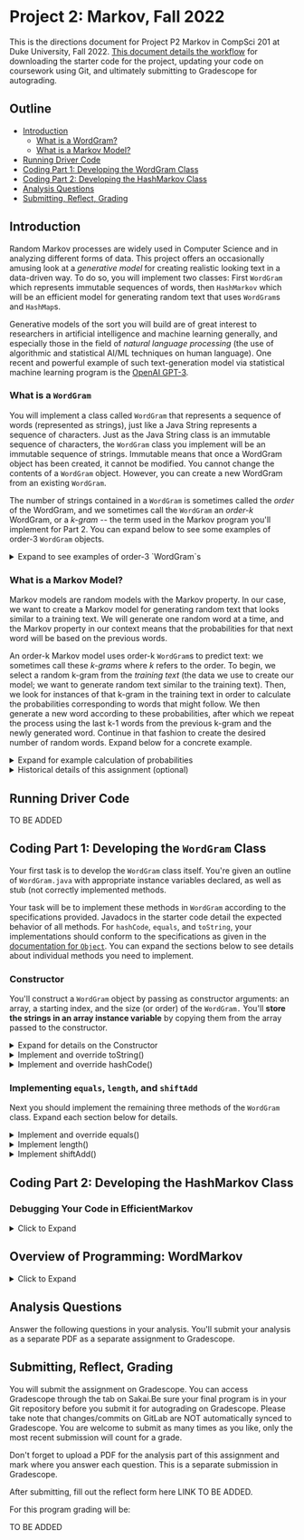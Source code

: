 # Project 2: Markov, Fall 2022

This is the directions document for Project P2 Markov in CompSci 201 at Duke University, Fall 2022. [This document details the workflow](hhttps://coursework.cs.duke.edu/cs-201-fall-22/resources-201/-/blob/main/projectWorkflow.md) for downloading the starter code for the project, updating your code on coursework using Git, and ultimately submitting to Gradescope for autograding.

## Outline

- [Introduction](#introduction)
  - [What is a WordGram?](#what-is-a-wordgram)
  - [What is a Markov Model?](#what-is-a-markov-model)
- [Running Driver Code](#running-driver-code)
- [Coding Part 1: Developing the WordGram Class](#coding-part-1-developing-the-wordgram-class)
- [Coding Part 2: Developing the HashMarkov Class](#coding-part-2-developing-the-hashmarkov-class)
- [Analysis Questions](#analysis-questions)
- [Submitting, Reflect, Grading](#submitting-reflect-grading)


## Introduction

Random Markov processes are widely used in Computer Science and in analyzing different forms of data. This project offers an occasionally amusing look at a *generative model* for creating realistic looking text in a data-driven way. To do so, you will implement two classes: First `WordGram` which represents immutable sequences of words, then `HashMarkov` which will be an efficient model for generating random text that uses `WordGram`s and `HashMap`s.

Generative models of the sort you will build are of great interest to researchers in artificial intelligence and machine learning generally, and especially those in the field of *natural language processing* (the use of algorithmic and statistical AI/ML techniques on human language). One recent and powerful example of such text-generation model via statistical machine learning program is the [OpenAI GPT-3](https://openai.com/blog/gpt-3-apps/).


### What is a `WordGram`

You will implement a class called `WordGram` that represents a sequence of words (represented as strings), just like a Java String represents a sequence of characters. Just as the Java String class is an immutable sequence of characters, the `WordGram` class you implement will be an immutable sequence of strings. Immutable means that once a WordGram object has been created, it cannot be modified. You cannot change the contents of a `WordGram` object. However, you can create a new WordGram from an existing `WordGram`.

The number of strings contained in a `WordGram` is sometimes called the *order* of the WordGram, and we sometimes call the `WordGram` an *order-k* WordGram, or a *k-gram* -- the term used in the Markov program you'll implement for Part 2.  You can expand below to see some examples of order-3 `WordGram` objects.

<details>
<Summary>Expand to see examples of order-3 `WordGram`s</summary>

| | | |
| --- | --- | --- |
| "cat" | "sleeping" | "nearby" |
| | | |

and 
| | | |
| --- | --- | --- |
| "chocolate" | "doughnuts" | "explode" |
| | | |

</details> 

### What is a Markov Model?

Markov models are random models with the Markov property. In our case, we want to create a Markov model for generating random text that looks similar to a training text. We will generate one random word at a time, and the Markov property in our context means that the probabilities for that next word will be based on the previous words.

An order-k Markov model uses order-k `WordGram`s to predict text: we sometimes call these *k-grams* where *k* refers to the order. To begin, we select a random k-gram from the *training text* (the data we use to create our model; we want to generate random text similar to the training text). Then, we look for instances of that k-gram in the training text in order to calculate the probabilities corresponding to words that might follow. We then generate a new word according to these probabilities, after which we repeat the process using the last k-1 words from the previous k-gram and the newly generated word. Continue in that fashion to create the desired number of random words. Expand below for a concrete example.

<details>
<summary>Expand for example calculation of probabilities</summary>

Suppose we are using an order 2 Markov model with the following training text (located in `testfile.txt`):

> this is a test. it is only a test. do you think it is a test?
> this test, it is ok. it is short, but it is ok to be short.

We begin with a random k-gram, suppose we get `[it, is]`. This appears 5 times in total, and is followed by `only`, `a`, `ok`, `short`, and again by `ok` each of those five times respectively. So the probability (in the training text) that `it is` is followed by `ok` is 2/5 or 40%, and for the other words is 1/5 or 20%. To generate a random word following the 2-gram `[it, is]`, we would therefore choose `ok` with 2/5 probability, or `only`, `a`, or `short` with 1/5 probability each.

Rather than calculating these probabilities explicitly, your code will use them implicitly. In particular, the `getFollows` method will return a `List` of *all* of the words that follow after a given k-gram in the training text (including duplicates), and then you will choose one of these words uniformly at random. Words that more commonly follow will be selected with higher probability by virtue of being duplicated in the `List`.

Of course, for a very small training text these probabilities may not be very meaningful, but random generative models like this can be much more powerful when supplied with large quantities of training data, in this case meaning very large training texts.

</details>

<details>
<summary>Historical details of this assignment (optional)</summary>

This assignment has its roots in several places: a story named _Inflexible Logic_ now found in pages 91-98 from [_Fantasia Mathematica (Google Books)_](http://books.google.com/books?id=9Xw8tMEmXncC&printsec=frontcover&pritnsec=frontcover#PPA91,M1) and reprinted from a 1940 New Yorker story called by Russell Maloney. 
The true mathematical roots are from a 1948 monolog by Claude Shannon, [A Mathematical Theory of Communication](https://docs.google.com/viewer?a=v&pid=sites&srcid=ZGVmYXVsdGRvbWFpbnxtaWNyb3JlYWRpbmcxMmZhbGx8Z3g6MThkYzkwNzcyY2U5M2U5Ng) which discusses in detail the mathematics and intuition behind this assignment. This assignment has its roots in a Nifty Assignment designed by Joe Zachary from U. Utah, assignments from Princeton designed by Kevin Wayne and others, and the work done at Duke starting with Owen Astrachan and continuing with Jeff Forbes, Salman Azhar, Branodn Fain, and the UTAs from Compsci 201.
</details>


## Running Driver Code

TO BE ADDED
 
## Coding Part 1: Developing the `WordGram` Class

Your first task is to develop the `WordGram` class itself. You're given an outline of `WordGram.java` with appropriate instance variables declared, as well as stub (not correctly implemented methods.

Your task will be to implement these methods in `WordGram` according to the specifications provided. Javadocs in the starter code detail the expected behavior of all methods. For `hashCode`, `equals`, and `toString`, your implementations should conform to the specifications as given in the [documentation for `Object`](https://docs.oracle.com/en/java/javase/17/docs/api/java.base/java/lang/Object.html). You can expand the sections below to see details about individual methods you need to implement.

### Constructor 
You'll construct a `WordGram` object by passing as constructor arguments: an array, a starting index, and the size (or order) of the `WordGram.` You'll **store the strings in an array instance variable** by copying them from the array passed to the constructor.

<details>
<summary>Expand for details on the Constructor</summary>

There are three instance variables in `WordGram`:
```
private String[] myWords;
private String myToString;
private int myHash;
```

The constructor for WordGram `public WordGram(String[] source, int start, int size)`
should store `size` strings from the array `source`, starting at index `start` (of `source`) into the private `String` array instance variable `myWords` of the `WordGram` class. The array `myWords` should contain exactly `size` strings. 

For example, suppose parameter `words` is the array below, with "this" at index 0.

| | | | | | | |
| --- | --- | --- | --- | --- | --- | --- |
| "this" | "is" | "a" | "test" |"of" |"the" |"code" |
| | | | | | |

The call `new WordGram(words,3,4)` should create this array `myWords` since the starting index is the second parameter, 3, and the size is the third parameter, 4.

| | | | |
| --- | --- | --- | --- |
| "test" | "of" | "the" | "code"|
| | | | |

You do not need to initialize instance variables `myToString` and `myHash` in the constructor stub; these will change when you implement the methods `.toString()` and `.hashCode()`, respectively.
</details>


<details>
<summary>Implement and override toString()</summary>

The `toString()` method (on line 84) should return a printable `String` representing all the strings stored in the `WordGram` instance variable `myWords`, each separated by a single blank space (that is, `" "`).

Don't recompute this `String` each time `toString()` is called -- instead, store the String in instance variable `myToString`. For full credit your code must only call calculate `myToString` the first time `toString()` is called; it should simply return the value stored in `myToString` on subsequent calls (remember `WordGram` is immutable, so it can't change on subsequent calls). To determine whether a given call to `toString()` is the first, you can compare to the default constructor value of `myToString`.

</details>


<details>
<summary>Implement and override hashCode()</summary>

The `hashCode()` method (on line 67) should return an `int` value based on all the strings in instance variable `myWords`. See the [Java API documentation](https://docs.oracle.com/en/java/javase/17/docs/api/java.base/java/lang/Object.html#hashCode()) for the design constraints to which a `hashCode()` method should conform. 

You will implement `.equals()` later, but we will count two `WordGram` objects as equal if their `myWords` instance variables contain the same String values in the same order. In addition, note that the Java String class already has a good [`.hashCode()` method](https://docs.oracle.com/en/java/javase/17/docs/api/java.base/java/lang/String.html#hashCode()) we can leverage. Use the `.hashCode()` of the String returned by `this.toString()` to implement this method.

Don't recompute the hash value each time `.hashCode()` is called. Similar to `.toString()`, only compute it the first time `.hashCode()` is called, and store the result in the `myHash` instance variable (again noting that it cannot change later since `WordGram` objects are immutable). On subsequent calls, simply return `myHash`. Again you can check whether this is the first call by comparing to the default `myHash` value in the Constructor.
</details>


### Implementing `equals`, `length`, and `shiftAdd`

Next you should implement the remaining three methods of the `WordGram` class. Expand each section below for details.

<details>
<summary>Implement and override equals()</summary>

The `equals()` method should return `true` when the parameter passed is a `WordGram` object with _**the same strings in the same order**_ as this object. In general, the [Java API specification of `.equals()`](https://docs.oracle.com/en/java/javase/17/docs/api/java.base/java/lang/Object.html#equals(java.lang.Object) takes an `Object` type as input. The starter code provided uses the `instanceof` operator to see if the argument is indeed a `WordGram` and returns `false` if not.

If the parameter `other` is indeed a `WordGram` object then it can and should be cast to a `WordGram`, e.g., like this (you will need to add this to the starter code):
```
WordGram wg = (WordGram) other;
```

Then the strings in the array `myWords` of `wg` can be compared to this object's strings stored in `this.myWords`. Note that `WordGram` objects of different lengths cannot be equal, and your code should check this.

</details>


<details>
<summary>Implement length()</summary>

The `length()` method should return the order or size of the `WordGram` -- this is the number of words stored in the instance variable `myWords`.
</details>


<details>
<summary>Implement shiftAdd()</summary>

If this `WordGram` has k entries then the `shiftAdd()` method should create and return a _**new**_ `WordGram` object, also with k entries, whose *first* k-1 entries are the same as the *last* k-1 entries of this `WordGram`, and whose last entry is the parameter `last`. Recall that `WordGram` objects are immutable and cannot be modified once created - **this method must create a new WordGram object** and copy values correctly to return back to the user.

For example, if `WordGram w` is 
| | | |
| --- | --- | --- |
| "apple" | "pear" | "cherry" |
| | | | 

then the method call `w.shiftAdd("lemon")` should return a new `WordGram` containing {"pear", "cherry", "lemon"}. Note that this new `WordGram` will not equal w.

Note: To implement shiftAdd you'll need to create a new `WordGram` object. The code in the method will still be able to assign values to the private instance variables of that object directly since the `shiftAdd()` method is in the `WordGram` class.

</details>



## Coding Part 2: Developing the HashMarkov Class


### Debugging Your Code in EfficientMarkov
<details>
<summary>Click to Expand</summary>

It’s hard enough to debug code without random effects making it even harder. In the `BaseMarkov` class you’re provided, the Random object used for random-number generation is constructed as follows:

`myRandom = new Random(RANDOM_SEED);`

`RANDOM_SEED` is defined to be 1234. Using the same seed to initialize the random number stream ensures that the same random numbers are generated each time you run the program. Removing `RANDOM_SEED` and using `new Random()` will result in a different set of random numbers, and thus different text, being generated each time you run the program. This is more amusing, but harder to debug. ***If you use a seed of `RANDOM_SEED` in your `EfficientMarkov` model, you should get the same random text as when the brute-force method from `BaseMarkov` is used.*** This will help you debug your program because you can check your results with those of the code you’re given which you can rely on as being correct. You'll get this behavior "for free" since the first line of your `EfficientMarkov` constructor will be `super(order)` -- which initializes the `myRandom` instance variable.

</details>

</details>

## Overview of Programming: WordMarkov
<details>
<summary>Click to Expand</summary>

If you change the `MarkovDriver` to use a `BaseWordMarkov` class instead of a `BaseMarkov` class then words rather than characters will be used to generate a model. You'll need a working `WordGram` class from the [Part 1 Markov Assignment](https://coursework.cs.duke.edu/201fall21/P2-Markov-Part-1). *One is provided for you to use as part of the code you clone from the Git repository*. Text generated for 50 words is shown in the [appendix](#appendix). Here a k-gram is a sequence of *k* words, e.g., a `WordGram` rather than a String of k-characters. You can generate this using `MarkovDriver` and the `BaseWordMarkov` object in that class.

Just as you created `EfficientMarkov` by extending `BaseMarkov`, you'll create `EfficientWordMarkov` by extending `BaseWordMarkov`. You'll create two constructors and implement two methods similar to those in `EfficientMarkov`: `setTraining` and `getFollows`. The difference is that instead of String objects as keys in a map you'll be using `WordGram` objects as keys. You must create the `EfficientWordMarkov` class from scratch; you're not provided with starter code.

### Implementing EfficientWordMarkov
<details>
<summary>Click to Expand</summary>

You'll model this class on the `EfficientMarkov` class you've already implemented and tested. See the previous section for details. However in this version you will use `WordGram` objects as keys in a map and the instance variable String `myText` from `BaseMarkov` becomes `String[] myWords` in `BaseWordMarkov`. 

You'll create two constructors in `EfficientWordMarkov`: `public EfficientWordMarkov()` and `public EfficientWordMarkov(int order)`. These constructors should be identical to those in `EfficientMarkov` (default order 3, initialize myMap to be a new HashMap).

You'll need to use the code in `BaseWordMarkov` to help reason about how to write `setTraining` in `EfficientWordMarkov`. The `EfficientWordMarkov.getFollows` method is the same as in `EfficientMarkov`, though `myMap` is different. Now it's `Map<WordGram, ArrayList<String>>` since words are used rather than characters. You'll need to reason how to create the map and initialize its contents in `setTraining`.

***In creating an array of words, you should use `text.split("\\s+")` to process the String passed to `setTraining` into an array of "words" separated by whitespace. You'll see this code in `BaseWordMarkov`.***

Some hints about `EfficientWordMarkov` compared with `EfficientMarkov`:
- Instance variable is `myWords` rather than `myText`, see `BaseWordMarkov` for details.
- Instead of using `String.substring()` to create a String for every key, you'll create a new `WordGram` for every key in the map.
- Instead of using a one-character `String` to follow each key, you'll use the appropriate `String` in `myWords` as the string that follows each key.
- In method `getRandomText` you can call the `shiftAdd` method after finding a following word (by calling `getFollows`). Recall that `shiftAdd` creates a new `WordGram` object, you'll use this as the key for generating the next word at random.

To test your class, use it in the `MarkovDriver` program and compare the output to what's generated by `BaseWordMarkov` just as you did when [Testing `EfficientMarkov`](#testing-efficientmarkov).
</details>

</details>

## Analysis Questions

Answer the following questions in your analysis. You'll submit your analysis as a separate PDF as a separate assignment to Gradescope.

## Submitting, Reflect, Grading
You will submit the assignment on Gradescope. You can access Gradescope through the tab on Sakai.Be sure your final program is in your Git repository before you submit it for autograding on Gradescope. Please take note that changes/commits on GitLab are NOT automatically synced to Gradescope. You are welcome to submit as many times as you like, only the most recent submission will count for a grade.

Don't forget to upload a PDF for the analysis part of this assignment and mark where you answer each question. This is a separate submission in Gradescope.

After submitting, fill out the reflect form here LINK TO BE ADDED.

For this program grading will be:

TO BE ADDED